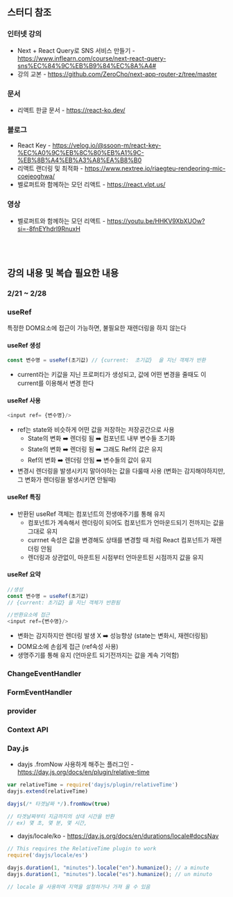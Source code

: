 <link href="http://github.com/yrgoldteeth/darkdowncss/raw/master/darkdown.css" rel="stylesheet"></link> 

스터디 참조
------

### 인터넷 강의
* Next + React Query로 SNS 서비스 만들기 - https://www.inflearn.com/course/next-react-query-sns%EC%84%9C%EB%B9%84%EC%8A%A4#
* 강의 교본 - https://github.com/ZeroCho/next-app-router-z/tree/master


### 문서
* 리액트 한글 문서 - https://react-ko.dev/


### 블로그 
* React Key - https://velog.io/@ssoon-m/react-key-%EC%A0%9C%EB%8C%80%EB%A1%9C-%EB%8B%A4%EB%A3%A8%EA%B8%B0
* 리액트 랜더링 및 최적화 - https://www.nextree.io/riaegteu-rendeoring-mic-coejeoghwa/
* 벨로퍼트와 함께하는 모던 리액트 - https://react.vlpt.us/


### 영상
* 벨로퍼트와 함께하는 모던 리액트 - https://youtu.be/HHKV9XbXUOw?si=-8fnEYhdrl9RnuxH

<br /><br />
  

강의 내용 및 복습 필요한 내용
------

### 2/21 ~ 2/28
### useRef
특정한 DOM요소에 접근이 가능하면, 불필요한 재렌더링을 하지 않는다

 
#### useRef 생성
``` typescript
const 변수명 = useRef(초기값) // {current:  초기값}  을 지닌 객체가 반환
```
* current라는 키값을 지닌 프로퍼티가 생성되고, 값에 어떤 변경을 줄때도 이 current를 이용해서 변경 한다


#### useRef 사용
``` typescript
<input ref= {변수명}/>
```
* ref는 state와 비슷하게 어떤 값을 저장하는 저장공간으로 사용
  * State의 변화 ➡️ 렌더링 됨 ➡️ 컴포넌트 내부 변수들 초기화
  * State의 변화 ➡️ 렌더링 됨 ➡️ 그래도 Ref의 값은 유지
  * Ref의 변화 ➡️ 렌더링 안됨 ➡️ 변수들의 값이 유지
* 변경시 렌더링을 발생시키지 말아야하는 값을 다룰때 사용 (변화는 감지해야하지만, 그 변화가 렌더링을 발생시키면 안될때)


#### useRef 특징
* 반환된 useRef 객체는 컴포넌트의 전생애주기를 통해 유지
  * 컴포넌트가 계속해서 렌더링이 되어도 컴포넌트가 언마운드되기 전까지는 값을 그대로 유지
  * currnet 속성은 값을 변경해도 상태를 변경할 때 처럼 React 컴포넌트가 재렌더링 안됨
  * 렌더링과 상관없이, 마운트된 시점부터 언마운트된 시점까지 값을 유지


#### useRef 요약
```typescript
//생성 
const 변수명 = useRef(초기값)
// {current: 초기값} 을 지닌 객체가 반환됨 

//반환요소에 접근
<input ref={변수명}/>
```
* 변화는 감지하지만 렌더링 발생 X ➡️  성능향상 (state는 변화시, 재렌더링됨)
* DOM요소에 손쉽게 접근 (ref속성 사용)
* 생명주기를 통해 유지 (언마운트 되기전까지는 값을 계속 기억함)


### ChangeEventHandler
### FormEventHandler
### provider
### Context API

### Day.js

* dayjs .fromNow 사용하게 해주는 플러그인 - https://day.js.org/docs/en/plugin/relative-time
``` typescript
var relativeTime = require('dayjs/plugin/relativeTime')
dayjs.extend(relativeTime)

dayjs(/* 타겟날짜 */).fromNow(true)

// 타겟날짜부터 지금까지의 상대 시간을 반환
// ex) 몇 초, 몇 분, 몇 시간, 
```

* dayjs/locale/ko - https://day.js.org/docs/en/durations/locale#docsNav
``` typescript
// This requires the RelativeTime plugin to work
require('dayjs/locale/es')

dayjs.duration(1, "minutes").locale("en").humanize(); // a minute
dayjs.duration(1, "minutes").locale("es").humanize(); // un minuto

// locale 을 사용하여 지역을 설정하거나 가져 올 수 있음
```
